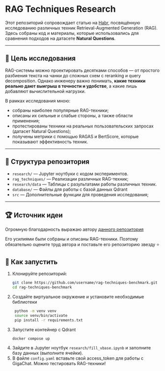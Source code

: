 # RAG Techniques Research 

Этот репозиторий сопровождает статью на [Habr](https://habr.com/ru/articles/946888/), посвящённую исследованию различных техник Retrieval-Augmented Generation (RAG). Здесь собраны код и материалы, которые использовались для сравнения подходов на датасете **Natural Questions**.

---

## 🎯 Цель исследования

RAG-системы можно проектировать десятками способов — от простого разбиения текста на чанки до сложных схем с reranking и query decomposition. Однако инженеру важно понимать, **какие техники реально дают выигрыш в точности и удобстве**, а какие лишь добавляют вычислительной нагрузки.  

В рамках исследования мною:
- собраны наиболее популярные RAG-техники;
- описаны их сильные и слабые стороны, а также области применения;
- протестированы техники на реальных пользовательских запросах (датасет Natural Questions);
- получены метрики с помощью RAGAS и BertScore, которые показывают эффективность техник.

---

## 📂 Структура репозитория

- `research/` — Jupyter ноутбуки с кодом экспериментов.
- `rag_techniques/` — Реализации различных RAG-техник;
- `research/data` — Таблицы с разультатами работы различных техник. 
- `database/` — Файлы для работы с базой данных Qdrant
- `src` — Дополнительные функции для проведения исследования;

---

## 🏆 Источник идеи
Огромную благодарность выражаю автору [данного репозитория](https://github.com/NirDiamant/RAG_Techniques)

Его усилиями были собраны и описаны RAG-техники. Поэтому обязательно оцените труд автора и поставьте его репозиторию звезду ⭐️

## 🚀 Как запустить

1. Клонируйте репозиторий:
   ```bash
   git clone https://github.com/username/rag-techniques-benchmark.git
   cd rag-techniques-benchmark
   ```
2. Создайте виртуальное окружение и установите необходимые библиотеки
    ```bash
     python -m venv venv
     source venv/bin/activate
     pip install -r requirements.txt
     ```
3. Запустите контейнер с Qdrant
   ```bash
   docker compose up
   ```
4. Зайдите в Jupyter ноутбук `research/fill_vbase.ipynb` и заполните базу данных (выполните ячейки).
5. В файле `config.yaml` вставьте свой access_token для работы с GigaChat.
Можно тестировать RAG-техники!
